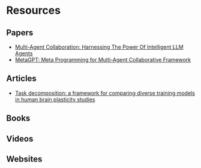 # Resources #

## Papers ##
* [Multi-Agent Collaboration: Harnessing The Power Of Intelligent LLM Agents](
https://doi.org/10.48550/arXiv.2306.03314)
* [MetaGPT: Meta Programming for Multi-Agent Collaborative Framework](
https://doi.org/10.48550/arXiv.2308.00352)

## Articles ##
* [Task decomposition: a framework for comparing diverse training models in human brain plasticity studies](https://www.frontiersin.org/articles/10.3389/fnhum.2013.00640/full)

## Books ##

## Videos ##

## Websites ##